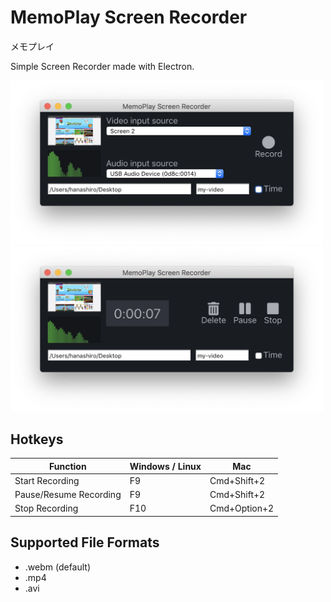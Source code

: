 # MemoPlay Screen Recorder
メモプレイ

Simple Screen Recorder made with Electron.

<img src="./img/memoplay-screen.png" width="500" alt="MemoPlay Screen">

<img src="./img/memoplay-screen-recording.png" width="500" alt="MemoPlay Screen - Recording">


## Hotkeys
| Function | Windows / Linux | Mac |
| ------ | ------ |  ------ | 
| Start Recording | F9  | Cmd+Shift+2 |
| Pause/Resume Recording | F9  | Cmd+Shift+2 |
| Stop Recording | F10  | Cmd+Option+2 |

## Supported File Formats

- .webm (default)
- .mp4
- .avi